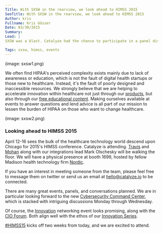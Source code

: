 ```yaml
---
Title: With SXSW in the rearview, we look ahead to HIMSS 2015
SeoTitle: With SXSW in the rearview, we look ahead to HIMSS 2015
Author: kris
Fullname: Kris Gösser
Date: 03/30/2015
Summary: 
Lead: |
SXSW was a blast. Catalyze had the chance to participate in a panel discussion for digital health startups. Our CEO [Travis Good](https://catalyze.io/travis) answered tough questions around HIPAA and regulation.

Tags: sxsw, himss, events
---
```

(image: sxsw1.png)

We often find HIPAA's perceived complexity exists mainly due to lack of awareness or education, which is not the fault of digital health startups or those new to healthcare. Instead, it's the fault of poorly designed and inaccessible resources. We strongly believe that we are helping to accelerate innovation within healthcare not just through our [products](https://catalyze.io/products), but also through our [free educational content](https://catalyze.io/learn). Making ourselves available at events  to answer questions and lend advice is all part of our mission to lessen the burden of HIPAA on those who want to change healthcare.

(image: sxsw2.png)

### Looking ahead to HIMSS 2015

April 12-16 sees the bulk of the healthcare technology world descend upon Chicago for 2015's HIMSS conference. Catalyze is attending. [Travis](https://catalyze.io/travis) and [Mohan](https://catalyze.io/mohan) along with our integrations lead Mark Olschesky will be walking the floor. We will have a physical presence at booth 1699, hosted by fellow Madison health technology firm [Nordic](http://www.nordicwi.com/).

If you have an interest in meeting someone from the team, please feel free to message them on twitter or send us an email at [hello@catalyze.io](mailto:hello@catalyze.io) to be connected.

There are many great events, panels, and conversations planned. We are in particular looking forward to the new [Cybersecurity Command Center](http://www.himssconference.org/exhibition/cybersecurity-command-center), which is stacked with intriguing discussions Monday through Wednesday.

Of course, the [Innovation](http://www.himssconference.org/networking/innovation) networking event looks promising, along with the [CIO Forum](http://www.himssconference.org/education/cio-forum). Both align well with the ethos of our [Innovation Series](https://catalyze.io/innovation).

[#HIMSS15](http://www.himssconference.org/updates/update.aspx?ItemNumber=40200) kicks off two weeks from today, and we are excited to attend.

